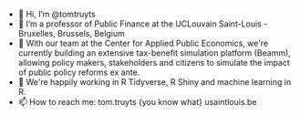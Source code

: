 - 👋 Hi, I’m @tomtruyts
- 👀 I’m a professor of Public Finance at the UCLouvain Saint-Louis - Bruxelles, Brussels, Belgium
- 🌱 With our team at the Center for Applied Public Economics, we're currently building an extensive tax-benefit simulation platform (Beamm), allowing policy makers, stakeholders and citizens to simulate the impact of public policy reforms ex ante.
- 💞️ We're happily working in R Tidyverse, R Shiny and machine learning in R. 
- 📫 How to reach me: tom.truyts {you know what} usaintlouis.be

<!---
tomtruyts/tomtruyts is a ✨ special ✨ repository because its `README.md` (this file) appears on your GitHub profile.
You can click the Preview link to take a look at your changes.
--->
